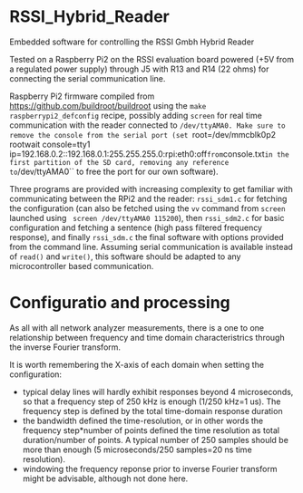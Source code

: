 # RSSI_Hybrid_Reader

Embedded software for controlling the RSSI Gmbh Hybrid Reader

Tested on a Raspberry Pi2 on the RSSI evaluation board powered (+5V from
a regulated power supply) through J5 with R13 and R14 (22 ohms) for connecting
the serial communication line.

Raspberry Pi2 firmware compiled from https://github.com/buildroot/buildroot using the
``make raspberrypi2_defconfig`` recipe, possibly adding ``screen`` for real time communication
with the reader connected to ``/dev/ttyAMA0. Make sure to remove the console from the
serial port (set ``root=/dev/mmcblk0p2 rootwait 
console=tty1 ip=192.168.0.2::192.168.0.1:255.255.255.0:rpi:eth0:off`` from ``console.txt``
in the first partition of the SD card, removing any reference to ``/dev/ttyAMA0`` to free
the port for our own software).

Three programs are provided with increasing complexity to get familiar with communicating
between the RPi2 and the reader: ``rssi_sdm1.c`` for fetching the configuration (can also
be fetched using the ``vv`` command from ``screen`` launched using `` screen /dev/ttyAMA0 115200``),
then ``rssi_sdm2.c`` for basic configuration and fetching a sentence (high pass filtered
frequency response), and finally ``rssi_sdm.c`` the final software with options provided
from the command line. Assuming serial communication is available instead of ``read()``
and ``write()``, this software should be adapted to any microcontroller based communication.

# Configuratio and processing

As all with all network analyzer measurements, there is a one to one relationship
between frequency and time domain characteristrics through the inverse Fourier transform.

It is worth remembering the X-axis of each domain when setting the configuration:
* typical delay lines will hardly exhibit responses beyond 4 microseconds, so that a frequency
step of 250 kHz is enough (1/250 kHz=1 us). The frequency step is defined by the total time-domain
response duration
* the bandwidth defined the time-resolution, or in other words the frequency step*number of
points defined the time resolution as total duration/number of points. A typical number of 250 
samples should be more than enough (5 microseconds/250 samples=20 ns time resolution).
* windowing the frequency reponse prior to inverse Fourier transform might be advisable, although
not done here.
